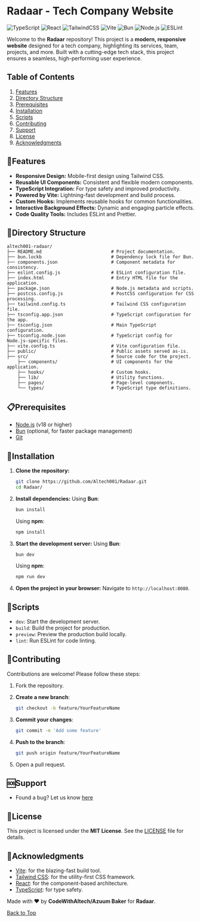 # Radaar - Tech Company Website

![TypeScript](https://img.shields.io/badge/TypeScript-3178C6?style=for-the-badge&logo=typescript&logoColor=white)
![React](https://img.shields.io/badge/React-61DAFB?style=for-the-badge&logo=react&logoColor=black)
![TailwindCSS](https://img.shields.io/badge/TailwindCSS-38B2AC?style=for-the-badge&logo=tailwind-css&logoColor=white)
![Vite](https://img.shields.io/badge/Vite-B73BFE?style=for-the-badge&logo=vite&logoColor=FFD62E)
![Bun](https://img.shields.io/badge/Bun-000000?style=for-the-badge&logo=bun&logoColor=white)
![Node.js](https://img.shields.io/badge/Node.js-339933?style=for-the-badge&logo=node.js&logoColor=white)
![ESLint](https://img.shields.io/badge/ESLint-4B32C3?style=for-the-badge&logo=eslint&logoColor=white)

Welcome to the **Radaar** repository! This project is a **modern, responsive website** designed for a tech company, highlighting its services, team, projects, and more. Built with a cutting-edge tech stack, this project ensures a seamless, high-performing user experience.

## Table of Contents

1. [Features](#features)
2. [Directory Structure](#directory-structure)
3. [Prerequisites](#prerequisites)
4. [Installation](#installation)
5. [Scripts](#scripts)
6. [Contributing](#contributing)
7. [Support](#support)
8. [License](#license)
9. [Acknowledgments](#acknowledgments)

## 🚀Features

- **Responsive Design:** Mobile-first design using Tailwind CSS.
- **Reusable UI Components:** Consistent and flexible modern components.
- **TypeScript Integration:** For type safety and improved productivity.
- **Powered by Vite:** Lightning-fast development and build process.
- **Custom Hooks:** Implements reusable hooks for common functionalities.
- **Interactive Background Effects:** Dynamic and engaging particle effects.
- **Code Quality Tools:** Includes ESLint and Prettier.

## 📂Directory Structure

```
altech001-radaar/
├── README.md                          # Project documentation.
├── bun.lockb                          # Dependency lock file for Bun.
├── components.json                    # Component metadata for consistency.
├── eslint.config.js                   # ESLint configuration file.
├── index.html                         # Entry HTML file for the application.
├── package.json                       # Node.js metadata and scripts.
├── postcss.config.js                  # PostCSS configuration for CSS processing.
├── tailwind.config.ts                 # Tailwind CSS configuration file.
├── tsconfig.app.json                  # TypeScript configuration for the app.
├── tsconfig.json                      # Main TypeScript configuration.
├── tsconfig.node.json                 # TypeScript config for Node.js-specific files.
├── vite.config.ts                     # Vite configuration file.
├── public/                            # Public assets served as-is.
├── src/                               # Source code for the project.
    ├── components/                    # UI components for the application.
    ├── hooks/                         # Custom hooks.
    ├── lib/                           # Utility functions.
    ├── pages/                         # Page-level components.
    └── types/                         # TypeScript type definitions.
```

## 📋Prerequisites

- [Node.js](https://nodejs.org/) (v18 or higher)  
- [Bun](https://bun.sh/) (optional, for faster package management)  
- [Git](https://git-scm.com/)

## 💾Installation

1. **Clone the repository:**
   ```bash
   git clone https://github.com/Altech001/Radaar.git
   cd Radaar/
   ```

2. **Install dependencies:**
   Using **Bun**:
   ```bash
   bun install
   ```

   Using **npm**:
   ```bash
   npm install
   ```

3. **Start the development server:**
   Using **Bun**:
   ```bash
   bun dev
   ```
   Using **npm**:
   ```bash
   npm run dev
   ```

4. **Open the project in your browser:**
   Navigate to `http://localhost:8080`.


## 📜Scripts

- `dev`: Start the development server.
- `build`: Build the project for production.
- `preview`: Preview the production build locally.
- `lint`: Run ESLint for code linting.

## 🤝Contributing

Contributions are welcome! Please follow these steps:

1. Fork the repository.

2. **Create a new branch**:
   ```bash
   git checkout -b feature/YourFeatureName
   ```

3. **Commit your changes**:
   ```bash
   git commit -m 'Add some feature'
   ```

4. **Push to the branch**:
   ```bash
   git push origin feature/YourFeatureName
   ```

5. Open a pull request.

## 🆘Support

- Found a bug? Let us know [here](https://github.com/Altech001/Radaar/issues)

## 📄License

This project is licensed under the **MIT License**. See the [LICENSE]() file for details.

## 🙏Acknowledgments

- [Vite](https://vitejs.dev/): for the blazing-fast build tool.  
- [Tailwind CSS](https://tailwindcss.com/): for the utility-first CSS framework.  
- [React](https://reactjs.org/): for the component-based architecture.  
- [TypeScript](https://www.typescriptlang.org/): for type safety.  

Made with ❤️ by **CodeWithAltech/Azuum Baker** for **Radaar**.

[Back to Top](#radaar---tech-company-website)
